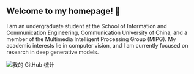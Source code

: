 ## Welcome to my homepage! 👋
I am an undergraduate student at the School of Information and Communication Engineering, Communication University of China, and a member of the Multimedia Intelligent Processing Group (MIPG). My academic interests lie in computer vision, and I am currently focused on research in deep generative models.


![我的 GitHub 统计](https://github-readme-stats.vercel.app/api?username=cuc-chen&show_icons=true&theme=catppuccin_mocha)
<!--



Here are some ideas to get you started:

- 🔭 I’m currently working on ...
- 🌱 I’m currently learning ...
- 👯 I’m looking to collaborate on ...
- 🤔 I’m looking for help with ...
- 💬 Ask me about ...
- 📫 How to reach me: ...
- 😄 Pronouns: ...
- ⚡ Fun fact: ...
-->
